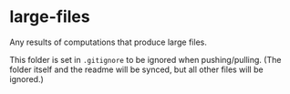 # large-files

Any results of computations that produce large files. 

This folder is set in `.gitignore` to be ignored when pushing/pulling. (The folder itself and the readme will be synced, but all other files will be ignored.)
